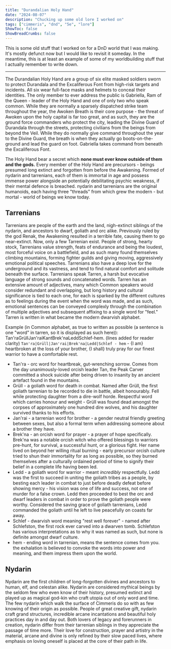```yaml
---
title: "Durandalian Holy Hand"
date: "2024-08-07"
description: "Chucking up some old lore I worked on"
tags: ["cimmeris", "dnd", "5e", "lore"]
ShowToc: false
ShowBreadCrumbs: false
---
```


This is some old stuff that I worked on for a DnD world that I was making. It's mostly defunct now but I would like to revisit it someday. In the meantime, this is at least an example of some of my worldbuilding stuff that I actually remember to write down.

---

The Durandalian Holy Hand are a group of six elite masked soldiers sworn to protect Durandala and the Excaliferous Font from high-risk targets and incidents. All six wear full-face masks and helmets to conceal their identities. The only member to ever address the public is Gabriella, Ram of the Queen - leader of the Holy Hand and one of only two who speak common. While they are normally a sparsely dispatched strike team throughout the year, the Awoken Breath is their core purpose - the threat of Awoken upon the holy capital is far too great, and as such, they are the ground force commanders who protect the city, leading the Divine Guard of Durandala through the streets, protecting civilians from the beings from beyond the Veil. While they do normally give command throughout the year to the Divine Guard, the breath is when they actually go boots-on-the-ground and lead the guard on foot. Gabriella takes command from beneath the Excaliferous Font.

The Holy Hand bear a secret which **none must ever know outside of them and the gods.** Every member of the Holy Hand are precursors - beings presumed long extinct and forgotten from before the Awakening. Formed of nydarin and tarrenians, each of them is immortal in age and possess immense power alongside an potentially debilitating psychic weakness, if their mental defence is breached. nydarin and tarrenians are the original humanoids, each having three "threads" from which grew the modern - but mortal - world of beings we know today. 

## Tarrenians
Tarrenians are people of the earth and the land, nigh-extinct siblings of the nydarin, and ancestors to dwarf, goliath and orc alike. Previously ruled by the god Renak, the Awakening resulted in a terrible fate, causing them to go near-extinct. Now, only a few Tarrenian exist. People of strong, hearty stock, Tarrenians value strength, feats of endurance and being the loudest, most forceful voice on a battlefield, and as such many found themselves climbing mountains, forming fighter guilds and giving moving, aggressively emotional political speeches. Tarrenians also have a deep love for the underground and its vastness, and tend to find natural comfort and solitude beneath the surface. Tarrenians speak Tarren, a harsh but evocative language of strong sounds and concatenated words. Tarren has an extensive amount of adjectives, many which Common speakers would consider redundant and overlapping, but long history and cultural significance is tied to each one, for each is sparked by the different cultures as to feelings during the event when the word was made, and as such, emotional sentences can be conveyed complexly through the combination of multiple adjectives and subsequent affixing to a single word for "feel." Tarren is written in what became the modern dwarvish alphabet.

Example (in Common alphabet, as true to written as possible (a sentence is one "word" in tarren, so it is displayed as such here)):
Tan'raGrüllJan'raiKantBrek'naLeddSchlef-hem.
(lines added for reader clarity)
`Tan'ra|Grüll|Jan'rai|Brek'na|Ledd|Schlef - hem` - {I am} heartbroken at the loss of your brother, {I shall} truly pray for our finest warrior to have a comfortable rest.
- Tan'ra - orc word for heartbreak, gut-wrenching sorrow. Comes from the day unanimously-loved orcish leader Tan, the Peak Carver committed a shock suicide after being driven to insanity by an ancient artefact found in the mountains.
- Grüll - a goliath word for death in combat. Named after Grüll, the first goliath tarrenian to be recorded to die in battle, albeit honourably. Fell while protecting daughter from a dire-wolf horde. Respectful word which carries honour and weight - Grüll was found dead amongst the corpses of approximately one hundred dire wolves, and his daughter survived thanks to his efforts. 
- Jan'rai - a tarrenian word for brother - a gender neutral friendly greeting between sexes, but also a formal term when addressing someone about a brother they have.
- Brek'na - an orcish word for prayer - a prayer of hope specifically. Brek'na was a notable orcish witch who offered blessings to warriors pre-hunt, for survival, a successful hunt, or a glorious fight. Her name lived on beyond her willing ritual burning - early precursor orcish culture tried to shun their immortality for as long as possible, so they burned themselves after a culturally ordained period of time to signify their belief in a complete life having been led.
- Ledd - a goliath word for warrior - meant *incredibly* respectfully. Ledd was the first to succeed in uniting the goliath tribes as a people, by besting each leader in combat to just before deadly defeat before showing mercy - his vision was one of life and success, not one of murder for a false crown. Ledd then proceeded to best the orc and dwarf leaders in combat in order to prove the goliath people were worthy. Considered the saving grace of goliath tarrenians, Ledd commanded the goliath until he left to live peacefully on coasts far away.
- Schlef - dwarvish word meaning "rest well forever" - named after Schlefston, the first rock ever carved into a dwarven tomb. Schlefston has various interpretations as to why it was named as such, but none is definite amongst dwarf culture.
- hem - ending word in tarrenian, means the sentence comes from you. the exhalation is believed to convoke the words into power and meaning, and them impress them upon the world.
## Nydarin
Nydarin are the first children of long-forgotten divines and ancestors to human, elf, and celestan alike. Nydarin are considered mythical beings by the seldom few who even know of their history, presumed extinct and played up as magical god-kin who craft utopia out of only word and time. The few nydarin which walk the surface of Cimmeris do so with as few knowing of their origin as possible. People of great creative gift, nydarin craft grand structures, incredible arcane incantations and beautiful holy practices day in and day out. Both lovers of legacy and forerunners in creation, nydarin differ from their tarrenian siblings in they appreciate the passage of time more. Their love for construction, prayer and artistry in the material, arcane and divine is only refined by their slow paced lives, where emphasis on loving oneself is placed at the core of their path in life.